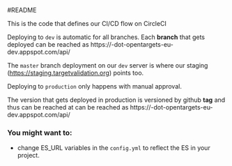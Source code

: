 #README

This is the code that defines our CI/CD flow on CircleCI

Deploying to `dev` is automatic for all branches. Each **branch** that gets
deployed can be reached as
https://<branchname>-dot-opentargets-eu-dev.appspot.com/api/

The `master` branch deployment on our `dev` server is where our staging (https://staging.targetvalidation.org) points too.

Deploying to `production` only happens with manual approval. 

The version that gets deployed in production is versioned by github **tag** and
thus can be reached at can be reached as
https://<prod-tagname>-dot-opentargets-eu-dev.appspot.com/api/


### You might want to:

* change ES_URL variables in the `config.yml` to reflect the ES in your project.
